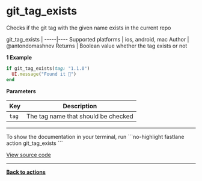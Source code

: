 # git_tag_exists


Checks if the git tag with the given name exists in the current repo







git_tag_exists |
-----|----
Supported platforms | ios, android, mac
Author | @antondomashnev
Returns | Boolean value whether the tag exists or not



**1 Example**

```ruby
if git_tag_exists(tag: "1.1.0")
  UI.message("Found it 🚀")
end
```





**Parameters**

Key | Description
----|------------
  `tag` | The tag name that should be checked




<hr />
To show the documentation in your terminal, run
```no-highlight
fastlane action git_tag_exists
```

<a href="https://github.com/fastlane/fastlane/blob/master/fastlane/lib/fastlane/actions/git_tag_exists.rb" target="_blank">View source code</a>

<hr />

<a href="/actions"><b>Back to actions</b></a>

